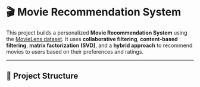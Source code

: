 # 🎬 Movie Recommendation System

This project builds a personalized **Movie Recommendation System** using the [MovieLens dataset](https://grouplens.org/datasets/movielens/). It uses **collaborative filtering**, **content-based filtering**, **matrix factorization (SVD)**, and a **hybrid approach** to recommend movies to users based on their preferences and ratings.

---

## 📁 Project Structure

